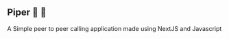 ## Piper :tada: :rocket:

A Simple peer to peer calling application made using NextJS and Javascript
